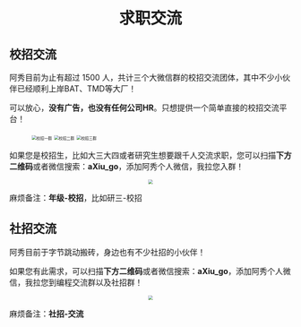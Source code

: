 <p id="求职交流"></p>
<h1 align="center">求职交流</h1>

## 校招交流

阿秀目前为止有超过 1500 人，共计三个大微信群的校招交流团体，其中不少小伙伴已经顺利上岸BAT、TMD等大厂！

可以放心，**没有广告，也没有任何公司HR**。只想提供一个简单直接的校招交流平台！

<figure >
    <img src="https://cdn.jsdelivr.net/gh/forthespada/mediaImage3@0.1/202106/一群.png" alt="校招一群" style="zoom: 50%;" />
    <img src="https://cdn.jsdelivr.net/gh/forthespada/mediaImage3@0.1/202106/二群.png" alt="校招二群" style="zoom: 50%;" />
    <img src="https://cdn.jsdelivr.net/gh/forthespada/mediaImage3@0.1/202106/三群.png" alt="校招三群" style="zoom: 50%;" />
</figure>

如果您是校招生，比如大三大四或者研究生想要跟千人交流求职，您可以扫描**下方二维码**或者微信搜索：**aXiu_go**，添加阿秀个人微信，我拉您入群！

<div align="center">
    <img src="https://cdn.jsdelivr.net/gh/forthespada/mediaImage2@1.3/202103/%E9%98%BF%E7%A7%80%E4%B8%AA%E4%BA%BA%E5%BE%AE%E4%BF%A1%E6%97%A0%E6%B1%89%E5%AD%972.png" style="zoom:50%;" />
</div>

麻烦备注：**年级-校招**，比如研三-校招



## 社招交流

阿秀目前于字节跳动搬砖，身边也有不少社招的小伙伴！

如果您有此需求，可以扫描**下方二维码**或者微信搜索：**aXiu_go**，添加阿秀个人微信，我拉您到编程交流群以及社招群！

<div align="center">
    <img src="https://cdn.jsdelivr.net/gh/forthespada/mediaImage2@1.3/202103/%E9%98%BF%E7%A7%80%E4%B8%AA%E4%BA%BA%E5%BE%AE%E4%BF%A1%E6%97%A0%E6%B1%89%E5%AD%972.png" style="zoom:50%;" />
</div>

麻烦备注：**社招-交流**

